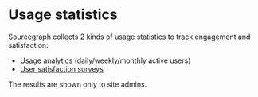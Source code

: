 # Usage statistics

Sourcegraph collects 2 kinds of usage statistics to track engagement and satisfaction:

- [Usage analytics](analytics.md) (daily/weekly/monthly active users)
- [User satisfaction surveys](user_surveys.md)

The results are shown only to site admins.
